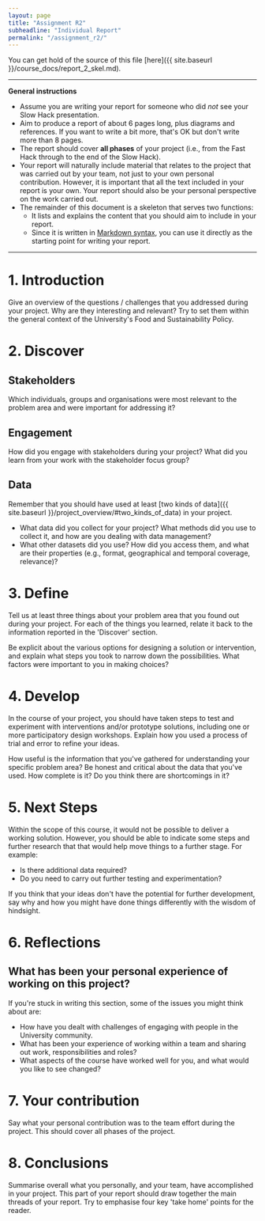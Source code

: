 ```yaml
---
layout: page
title: "Assignment R2"
subheadline: "Individual Report"
permalink: "/assignment_r2/"
---
```

You can get hold of the source of this file [here]({{ site.baseurl }}/course_docs/report_2_skel.md).

---

**General instructions** 

* Assume you are writing your report for someone who did *not* see your Slow Hack presentation.
* Aim to produce a report of about 6 pages long, plus diagrams and references. If you want to write a bit more, that's OK but don't write more than 8 pages. 
* The report should cover **all phases** of your project (i.e., from the Fast Hack through to the end of the Slow Hack).
* Your report will naturally include material that relates to the project that was carried out by your team, not just to your own personal contribution. However, it is important that all the text included in your report is your own. Your report should also be your personal perspective on the work carried out.
* The remainder of this document is a skeleton that serves two functions:
   * It lists and explains the content that you should aim to include in your report.
   * Since it is written in [Markdown syntax](https://daringfireball.net/projects/markdown/syntax), you can use it directly as the starting point for writing your report.

 ---

# 1. Introduction

Give an overview of the questions / challenges that you addressed during your project. Why are they interesting and relevant? Try to set them within the general context of the University's Food and Sustainability Policy. 


# 2. Discover

## Stakeholders

Which individuals, groups and organisations were most relevant to the problem area and were important for addressing it?

## Engagement

How did you engage with stakeholders during your project? What did you learn from your work with the stakeholder focus group?

## Data

Remember that you should have used at least 
[two kinds of data]({{ site.baseurl }}/project_overview/#two_kinds_of_data) in your project.

* What data did you collect for your project? What methods did you use to collect it, and how are you dealing with data management?
* What other datasets did you use? How did you access them, and what are their properties (e.g., format, geographical and temporal coverage, relevance)?



# 3. Define

Tell us at least three things about your problem area that you found out during your project. For each of the things you learned, relate it back to the information reported in the 'Discover' section. 

Be explicit about the various options for designing a solution or intervention, and explain what steps you took to narrow down the possibilities. What factors were important to you in making choices?



# 4. Develop

In the course of your project, you should have taken steps to test
and experiment with interventions and/or prototype solutions, including one or more participatory design workshops. Explain how you used a process of trial and error to refine your ideas.



How useful is the information that you've gathered for understanding your specific problem area? Be honest and critical about the data that you've used. How complete is it? Do you think there are shortcomings in it? 

# 5. Next Steps

Within the scope of this course, it would not be possible to deliver a working solution. However, you should be able to indicate some steps and further research that that would help move things to a further stage. For example:

 * Is there additional data required?
 * Do you need to carry out further testing and experimentation?

 If you think that your ideas don't have the potential for further development, say why and how you might have done things differently with the wisdom of hindsight.


# 6. Reflections

## What has been your personal experience of working on this project? 

If you're stuck in writing this section, some of the issues you might think about are:

* How have you dealt with challenges of engaging with people in the University community. 
* What has been your experience of working within a team and sharing out work, responsibilities and roles? 
* What aspects of the course have worked well for you, and what would you like to see changed?

# 7. Your contribution

Say what your personal contribution was to the team effort during the project. This should cover all phases of the project.

# 8. Conclusions

Summarise overall what you personally, and your team, have accomplished in
your project.  This part of your report should draw together the main threads
of your report. Try to emphasise four key 'take home' points for the reader.







